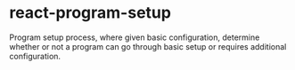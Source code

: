 # react-program-setup
Program setup process, where given basic configuration, determine whether or not a program can go through basic setup or requires additional configuration. 
